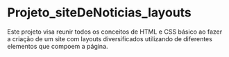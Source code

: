 # Projeto_siteDeNoticias_layouts
Este projeto visa reunir todos os conceitos de HTML e CSS básico ao fazer a criação de um site com layouts diversificados utilizando de diferentes elementos que compoem a página.
